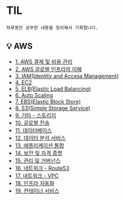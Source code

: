 # TIL

```
하루동안 공부한 내용을 정리해서 기록합니다.
```

## 💡 AWS

- [1. AWS 결제 및 비용 관리](https://mammoth-fruitadens-773.notion.site/1-AWS-1f1d9c0e1d244bf5bc4d023da4ad76ee)
- [2. AWS 글로벌 인프라의 이해](https://mammoth-fruitadens-773.notion.site/2-AWS-a9922c4c259c46cda962d609aebb2b59)
- [3. IAM(Identity and Access Management)](https://mammoth-fruitadens-773.notion.site/3-IAM-Identity-and-Access-Management-06b9baa1ef8e41adb46f8d8807ac8617)
- [4. EC2](https://mammoth-fruitadens-773.notion.site/4-EC2-987653ec3a0f4136a8762968583782b2)
- [5. ELB(Elastic Load Balancing)](https://mammoth-fruitadens-773.notion.site/5-ELB-Elastic-Load-Balancing-979f4e08282646778250144056e58f3d)
- [6. Auto Scaling](https://mammoth-fruitadens-773.notion.site/6-Auto-Scaling-76ead8c3e2f246d69ba5c93ccf824f99)
- [7. EBS(Elastic Block Store)](https://mammoth-fruitadens-773.notion.site/7-EBS-Elastic-Block-Store-5562b110fe2d484ea1378a89fbc42e50)
- [8. S3(Simple Storage Service)](https://mammoth-fruitadens-773.notion.site/8-S3-Simple-Storage-Service-00d47197ac2a4412a85fd3d66edbb635)
- [9. 기타 - 스토리지](https://mammoth-fruitadens-773.notion.site/9-f2709b19f5584811a6b0df3cf45006aa)
- [10. 글로벌 전송](https://mammoth-fruitadens-773.notion.site/10-f02a098acc0942d882483171cbec1878)
- [11. 데이터베이스](https://mammoth-fruitadens-773.notion.site/11-ab3a797ba0db4466a7104feeb3bf073f)
- [12. 데이터 분석 서비스](https://mammoth-fruitadens-773.notion.site/12-d9fe6ead5ffb47d4b1b1f5ecea793df6)
- [13. 애플리케이션 통합](https://mammoth-fruitadens-773.notion.site/13-558a5b56f1a74379a441fca0591d6276)
- [14. 보안 및 자격 증명](https://mammoth-fruitadens-773.notion.site/14-ab7e7adb7fb246e2b96dd87a4102b984)
- [15. 관리 및 거버넌스](https://mammoth-fruitadens-773.notion.site/15-4dfabfc2ff6d4beea036fbceae06fde8)
- [16. 네트워크 - Route53](https://mammoth-fruitadens-773.notion.site/16-Route53-53dd31f4c39e4d10a60a76398860e891)
- [17. 네트워크 - VPC](https://mammoth-fruitadens-773.notion.site/17-VPC-3621e3d749284821a79d109ed0b72ada)
- [18. 인프라 자동화](https://mammoth-fruitadens-773.notion.site/18-263aa26ea0364cdfbc6d77532e3ad94d)
- [19. 컨테이너 서비스](https://mammoth-fruitadens-773.notion.site/19-5e2b6cc97ece41b5a40b2e2b9e93b05c)
